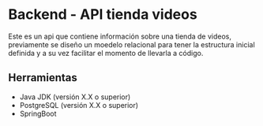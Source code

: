 # Backend - API tienda videos

Este es un api que contiene información sobre una tienda de videos, previamente se diseño un moedelo relacional para tener la estructura inicial definida y a su vez facilitar el momento de llevarla a código.

## Herramientas

- Java JDK (versión X.X o superior)
- PostgreSQL (versión X.X o superior)
- SpringBoot


